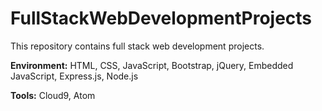 # FullStackWebDevelopmentProjects
This repository contains full stack web development projects.

**Environment:** HTML, CSS, JavaScript, Bootstrap, jQuery, Embedded JavaScript, Express.js, Node.js

**Tools:** Cloud9, Atom
